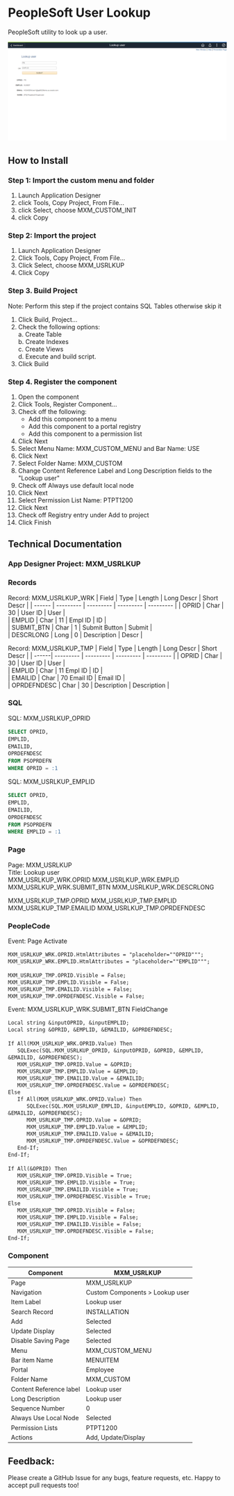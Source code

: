 # PeopleSoft User Lookup
PeopleSoft utility to look up a user.

![Screenshot](img/screenshot.png)

## How to Install
### Step 1: Import the custom menu and folder
1. Launch Application Designer 
2. click Tools, Copy Project, From File...   
3. click Select, choose MXM_CUSTOM_INIT
4. click Copy

### Step 2: Import the project
1. Launch Application Designer
2. Click Tools, Copy Project, From File...   
3. Click Select, choose MXM_USRLKUP
4. Click Copy

### Step 3. Build Project 
Note: Perform this step if the project contains SQL Tables otherwise skip it
1.	Click Build, Project...
2.	Check the following options:  
    a.	Create Table  
    b.	Create Indexes  
    c.	Create Views  
    d.	Execute and build script.  
3.	Click Build

### Step 4. Register the component
1. Open the component
2. Click Tools, Register Component...
3. Check off the following:
   - Add this component to a menu
   - Add this component to a portal registry
   - Add this component to a permission list
4. Click Next
5. Select Menu Name: MXM_CUSTOM_MENU and Bar Name: USE
6. Click Next
7. Select Folder Name: MXM_CUSTOM
8. Change Content Reference Label and Long Description fields to the "Lookup user"
9. Check off Always use default local node
10. Click Next
11. Select Permission List Name: PTPT1200
12. Click Next
13. Check off Registry entry under Add to project
14. Click Finish

## Technical Documentation
### App Designer Project: MXM_USRLKUP
### Records

Record: MXM_USRLKUP_WRK
| Field | Type | Length | Long Descr | Short Descr |
| ------ | --------- | --------- | --------- | --------- |
| OPRID | Char | 30 | User ID |  User |           
| EMPLID | Char | 11 | Empl ID | ID |             
| SUBMIT_BTN | Char | 1 | Submit Button |  Submit |         
| DESCRLONG | Long | 0 | Description | Descr |  


Record: MXM_USRLKUP_TMP
| Field | Type | Length | Long Descr | Short Descr |
| ------| --------- | --------- | --------- | --------- |
| OPRID | Char | 30 | User ID | User |           
| EMPLID | Char | 11   Empl ID | ID |             
| EMAILID | Char | 70   Email ID | Email ID |       
| OPRDEFNDESC | Char | 30 | Description | Description |    


### SQL
SQL: MXM_USRLKUP_OPRID
```sql
SELECT OPRID,
EMPLID,
EMAILID,
OPRDEFNDESC
FROM PSOPRDEFN
WHERE OPRID = :1
```

SQL: MXM_USRLKUP_EMPLID
```sql
SELECT OPRID,
EMPLID,
EMAILID,
OPRDEFNDESC
FROM PSOPRDEFN
WHERE EMPLID = :1
```

### Page
Page: MXM_USRLKUP   
Title: Lookup user     
MXM_USRLKUP_WRK.OPRID
MXM_USRLKUP_WRK.EMPLID
MXM_USRLKUP_WRK.SUBMIT_BTN
MXM_USRLKUP_WRK.DESCRLONG

MXM_USRLKUP_TMP.OPRID
MXM_USRLKUP_TMP.EMPLID
MXM_USRLKUP_TMP.EMAILID
MXM_USRLKUP_TMP.OPRDEFNDESC


### PeopleCode
Event: Page Activate
```
MXM_USRLKUP_WRK.OPRID.HtmlAttributes = "placeholder=""OPRID""";
MXM_USRLKUP_WRK.EMPLID.HtmlAttributes = "placeholder=""EMPLID""";

MXM_USRLKUP_TMP.OPRID.Visible = False;
MXM_USRLKUP_TMP.EMPLID.Visible = False;
MXM_USRLKUP_TMP.EMAILID.Visible = False;
MXM_USRLKUP_TMP.OPRDEFNDESC.Visible = False;
```

Event: MXM_USRLKUP_WRK.SUBMIT_BTN FieldChange
```
Local string &inputOPRID, &inputEMPLID;
Local string &OPRID, &EMPLID, &EMAILID, &OPRDEFNDESC;

If All(MXM_USRLKUP_WRK.OPRID.Value) Then
   SQLExec(SQL.MXM_USRLKUP_OPRID, &inputOPRID, &OPRID, &EMPLID, &EMAILID, &OPRDEFNDESC);
   MXM_USRLKUP_TMP.OPRID.Value = &OPRID;
   MXM_USRLKUP_TMP.EMPLID.Value = &EMPLID;
   MXM_USRLKUP_TMP.EMAILID.Value = &EMAILID;
   MXM_USRLKUP_TMP.OPRDEFNDESC.Value = &OPRDEFNDESC;
Else
   If All(MXM_USRLKUP_WRK.OPRID.Value) Then
      SQLExec(SQL.MXM_USRLKUP_EMPLID, &inputEMPLID, &OPRID, &EMPLID, &EMAILID, &OPRDEFNDESC);
      MXM_USRLKUP_TMP.OPRID.Value = &OPRID;
      MXM_USRLKUP_TMP.EMPLID.Value = &EMPLID;
      MXM_USRLKUP_TMP.EMAILID.Value = &EMAILID;
      MXM_USRLKUP_TMP.OPRDEFNDESC.Value = &OPRDEFNDESC;
   End-If;
End-If;

If All(&OPRID) Then
   MXM_USRLKUP_TMP.OPRID.Visible = True;
   MXM_USRLKUP_TMP.EMPLID.Visible = True;
   MXM_USRLKUP_TMP.EMAILID.Visible = True;
   MXM_USRLKUP_TMP.OPRDEFNDESC.Visible = True;
Else
   MXM_USRLKUP_TMP.OPRID.Visible = False;
   MXM_USRLKUP_TMP.EMPLID.Visible = False;
   MXM_USRLKUP_TMP.EMAILID.Visible = False;
   MXM_USRLKUP_TMP.OPRDEFNDESC.Visible = False;
End-If;
```

### Component

| Component | MXM_USRLKUP | 
| ------| --------- |
| Page | MXM_USRLKUP | 
| Navigation | Custom Components > Lookup user | 
| Item Label | Lookup user | 
| Search Record | INSTALLATION |
| Add | Selected | 
| Update Display | Selected |
| Disable Saving Page | Selected | 
| Menu | MXM_CUSTOM_MENU |
| Bar item Name | MENUITEM | 
| Portal | Employee |
| Folder Name | MXM_CUSTOM | 
| Content Reference label | Lookup user |
| Long Description | Lookup user | 
| Sequence Number | 0 |
| Always Use Local Node | Selected | 
| Permission Lists | PTPT1200 |
| Actions | Add, Update/Display |


## Feedback:
Please create a GitHub Issue for any bugs, feature requests, etc. Happy to accept pull requests too!

